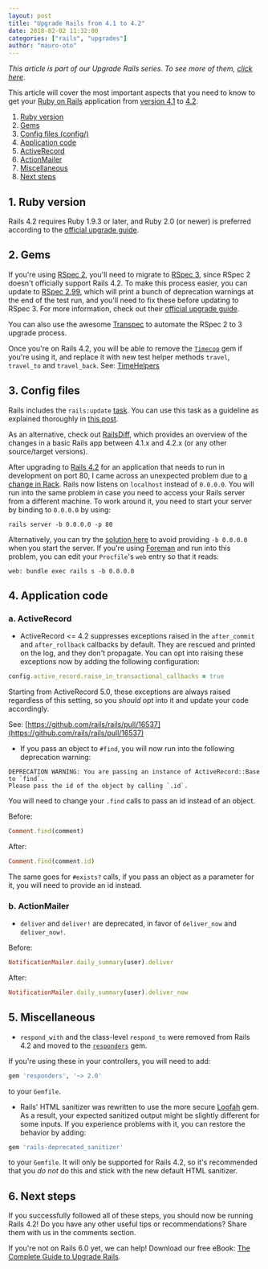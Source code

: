 ```yaml
---
layout: post
title: "Upgrade Rails from 4.1 to 4.2"
date: 2018-02-02 11:32:00
categories: ["rails", "upgrades"]
author: "mauro-oto"
---
```


_This article is part of our Upgrade Rails series. To see more of them, [click here](https://fastruby.io/blog/tags/upgrades)_.

This article will cover the most important aspects that you need to know to get
your [Ruby on Rails](http://rubyonrails.org/) application from [version 4.1](http://guides.rubyonrails.org/4_1_release_notes.html) to [4.2](http://guides.rubyonrails.org/4_2_release_notes.html).

<!--more-->

1. [Ruby version](#ruby-version)
2. [Gems](#gems)
3. [Config files (config/)](#config-files)
4. [Application code](#application-code)
  1. [ActiveRecord](#active-record)
  2. [ActionMailer](#action-mailer)
5. [Miscellaneous](#miscellaneous)
6. [Next steps](#next-steps)

<h2 id="ruby-version">1. Ruby version</h2>

Rails 4.2 requires Ruby 1.9.3 or later, and Ruby 2.0 (or newer) is preferred
according to the [official upgrade guide](http://edgeguides.rubyonrails.org/upgrading_ruby_on_rails.html#ruby-versions).

<h2 id="gems">2. Gems</h2>

If you're using [RSpec 2](https://relishapp.com/rspec/rspec-core/v/2-14/docs/),
you'll need to migrate to [RSpec 3](https://relishapp.com/rspec/rspec-core/v/3-7/docs),
since RSpec 2 doesn't officially support Rails 4.2. To make this process easier,
you can update to [RSpec 2.99](https://rubygems.org/gems/rspec/versions/2.99.0),
which will print a bunch of deprecation warnings at the end of the test run,
and you'll need to fix these before updating to RSpec 3. For more information,
check out their [official upgrade guide](http://rspec.info/upgrading-from-rspec-2/).

You can also use the awesome [Transpec](http://yujinakayama.me/transpec/) to
automate the RSpec 2 to 3 upgrade process.

Once you're on Rails 4.2, you will be able to remove the [`Timecop`](https://github.com/travisjeffery/timecop)
gem if you're using it, and replace it with new test helper methods `travel`,
`travel_to` and `travel_back`. See: [TimeHelpers](http://api.rubyonrails.org/classes/ActiveSupport/Testing/TimeHelpers.html)

<h2 id="config-files">3. Config files</h2>

Rails includes the `rails:update` [task](http://edgeguides.rubyonrails.org/upgrading_ruby_on_rails.html#the-update-task).
You can use this task as a guideline as explained thoroughly in
[this post](http://thomasleecopeland.com/2015/08/06/running-rails-update.html).

As an alternative, check out [RailsDiff](http://railsdiff.org/4.1.16/4.2.10),
which provides an overview of the changes in a basic Rails app between 4.1.x and
4.2.x (or any other source/target versions).

After upgrading to [Rails 4.2](https://rubygems.org/gems/rails/versions/4.2.9) for
an application that needs to run in development on port 80, I came across an
unexpected problem due to [a change in Rack](https://github.com/rack/rack/commit/28b014484a8ac0bbb388e7eaeeef159598ec64fc).
Rails now listens on `localhost` instead of `0.0.0.0`. You will run into the
same problem in case you need to access your Rails server from a different
machine. To work around it, you need to start your server by binding to
`0.0.0.0` by using:

`rails server -b 0.0.0.0 -p 80`

Alternatively, you can try the [solution here](https://stackoverflow.com/a/33249657/2754597)
to avoid providing `-b 0.0.0.0` when you start the server. If you're using
[Foreman](https://github.com/ddollar/foreman) and run into this problem, you can
edit your `Procfile`'s `web` entry so that it reads:

`web: bundle exec rails s -b 0.0.0.0`

<h2 id="application-code">4. Application code</h2>

<h3 id="active-record">a. ActiveRecord</h2>

- ActiveRecord <= 4.2 suppresses exceptions raised in the `after_commit` and
`after_rollback` callbacks by default. They are rescued and printed on the log,
and they don't propagate. You can opt into raising these exceptions now by
adding the following configuration:

```ruby
config.active_record.raise_in_transactional_callbacks = true
```

Starting from ActiveRecord 5.0, these exceptions are always raised regardless
of this setting, so you *should* opt into it and update your code accordingly.

See: [https://github.com/rails/rails/pull/16537](https://github.com/rails/rails/pull/16537)

- If you pass an object to `#find`, you will now run into the following
deprecation warning:

```
DEPRECATION WARNING: You are passing an instance of ActiveRecord::Base to `find`.
Please pass the id of the object by calling `.id`.
```

You will need to change your `.find` calls to pass an id instead of an object.

Before:

```ruby
Comment.find(comment)
```

After:

```ruby
Comment.find(comment.id)
```

The same goes for `#exists?` calls, if you pass an object as a parameter for it,
you will need to provide an id instead.

<h3 id="action-mailer">b. ActionMailer</h2>

- `deliver` and `deliver!` are deprecated, in favor of `deliver_now` and
`deliver_now!`.

Before:

```ruby
NotificationMailer.daily_summary(user).deliver
```

After:

```ruby
NotificationMailer.daily_summary(user).deliver_now
```

<h2 id="miscellaneous">5. Miscellaneous</h2>

- `respond_with` and the class-level `respond_to` were removed from Rails 4.2
and moved to the [`responders`](https://rubygems.org/gems/responders) gem.

If you're using these in your controllers, you will need to add:

```ruby
gem 'responders', '~> 2.0'
```

to your `Gemfile`.

- Rails' HTML sanitizer was rewritten to use the more secure [Loofah](https://rubygems.org/gems/loofah)
gem. As a result, your expected sanitized output might be slightly different for
some inputs. If you experience problems with it, you can restore the behavior by
adding:

```ruby
gem 'rails-deprecated_sanitizer'
```

to your `Gemfile`. It will only be supported for Rails 4.2, so it's
recommended that you *do not* do this and stick with the new default HTML
sanitizer.

<h2 id="next-steps">6. Next steps</h2>

If you successfully followed all of these steps, you should now be running Rails 4.2! Do you have any other useful tips or recommendations? Share them with us in the comments section.

If you're not on Rails 6.0 yet, we can help! Download our free eBook: [The Complete Guide to Upgrade Rails](https://www.fastruby.io/).
